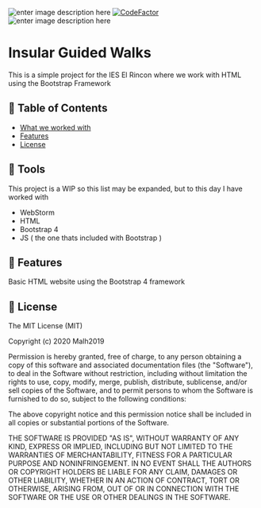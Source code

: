 ![enter image description here](https://img.shields.io/badge/Author-Malh2019-red) [![CodeFactor](https://www.codefactor.io/repository/github/meganitrospeed/printers/badge)](https://www.codefactor.io/repository/github/meganitrospeed/printers) ![enter image description here](https://img.shields.io/maintenance/yes/2020)
# Insular Guided Walks
This is a simple project for the IES El Rincon where we work with HTML using the Bootstrap Framework

## 🚩 Table of Contents

- [What we worked with](#-tools)
- [Features](#-features)
- [License](#-license)

## 🔧 Tools
This project is a WIP so this list may be expanded, but to this day I have worked with

 - WebStorm
 - HTML
 - Bootstrap 4
 - JS ( the one thats included with Bootstrap )

## 🎨 Features
Basic HTML website using the Bootstrap 4 framework


## 📜 License

The MIT License (MIT)

Copyright (c) 2020 Malh2019

Permission is hereby granted, free of charge, to any person obtaining a copy of this software and associated documentation files (the "Software"), to deal in the Software without restriction, including without limitation the rights to use, copy, modify, merge, publish, distribute, sublicense, and/or sell copies of the Software, and to permit persons to whom the Software is furnished to do so, subject to the following conditions:

The above copyright notice and this permission notice shall be included in all copies or substantial portions of the Software.

THE SOFTWARE IS PROVIDED "AS IS", WITHOUT WARRANTY OF ANY KIND, EXPRESS OR IMPLIED, INCLUDING BUT NOT LIMITED TO THE WARRANTIES OF MERCHANTABILITY, FITNESS FOR A PARTICULAR PURPOSE AND NONINFRINGEMENT. IN NO EVENT SHALL THE AUTHORS OR COPYRIGHT HOLDERS BE LIABLE FOR ANY CLAIM, DAMAGES OR OTHER LIABILITY, WHETHER IN AN ACTION OF CONTRACT, TORT OR OTHERWISE, ARISING FROM, OUT OF OR IN CONNECTION WITH THE SOFTWARE OR THE USE OR OTHER DEALINGS IN THE SOFTWARE.
